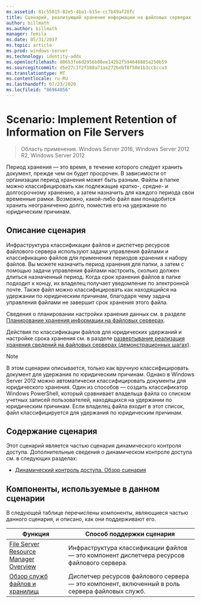```yaml
---
ms.assetid: 81c55015-82e5-4ba1-b15e-cc7b49af28fc
title: Сценарий, реализующий хранение информации на файловых серверах
author: billmath
ms.author: billmath
manager: femila
ms.date: 05/31/2017
ms.topic: article
ms.prod: windows-server
ms.technology: identity-adds
ms.openlocfilehash: 80653fe6d2956b08ee142b2f594648885a250b59
ms.sourcegitcommit: d5e27c1f2f168a71ae272bebf8f50e1b3ccbcca3
ms.translationtype: MT
ms.contentlocale: ru-RU
ms.lasthandoff: 07/23/2020
ms.locfileid: "86964856"
---
```

# <a name="scenario-implement-retention-of-information-on-file-servers"></a>Scenario: Implement Retention of Information on File Servers

>Область применения. Windows Server 2016, Windows Server 2012 R2, Windows Server 2012

Период хранения — это время, в течение которого следует хранить документ, прежде чем он будет просрочен. В зависимости от организации период хранения может быть разным. Файлы в папке можно классифицировать как подлежащие кратко-, средне- и долгосрочному хранению, а затем назначить для каждого периода свои временные рамки. Возможно, какой-либо файл вам понадобится хранить неограниченно долго, поместив его на удержание по юридическим причинам.  
  
## <a name="scenario-description"></a><a name="BKMK_OVER"></a>Описание сценария  
Инфраструктура классификации файлов и диспетчер ресурсов файлового сервера используют задачи управления файлами и классификацию файлов для применения периодов хранения к набору файлов. Вы можете назначить период хранения для папки, а затем с помощью задачи управления файлами настроить, сколько должен длиться назначенный период. Когда срок хранения файлов в папке подходит к концу, их владелец получает уведомление по электронной почте. Также файл можно классифицировать как находящийся на удержании по юридическим причинам, благодаря чему задача управления файлами не завершит срок хранения этого файла.  
  
Сведения о планировании настройки хранения данных см. в разделе [Планирование хранения информации на файловых серверах](assetId:///edf13190-7077-455a-ac01-f534064a9e0c).  
  
Действия по классификации файлов для юридических удержаний и настройке срока хранения см. в разделе [развертывание реализация хранения сведений на файловых серверах &#40;демонстрационных шагах&#41;](Deploy-Implementing-Retention-of-Information-on-File-Servers--Demonstration-Steps-.md).  
  
> [!NOTE]  
> В этом сценарии описывается, только как вручную классифицировать документ для удержания по юридическим причинам. Однако в Windows Server 2012 можно автоматически классифицировать документы для юридического хранения. Один из способов — создать классификатор Windows PowerShell, который сравнивает владельца файла со списком учетных записей пользователей, находящихся на удержании по юридическим причинам. Если владелец файла входит в этот список, файл классифицируется для удержания по юридическим причинам.  
  
## <a name="in-this-scenario"></a>Содержание сценария  
Этот сценарий является частью сценария динамического контроля доступа. Дополнительные сведения о динамическом контроле доступа см. в следующих разделах:  
  
-   [Динамический контроль доступа. Обзор сценария](Dynamic-Access-Control--Scenario-Overview.md)  
  
## <a name="features-included-in-this-scenario"></a><a name="BKMK_NEW"></a>Компоненты, используемые в данном сценарии  
В следующей таблице перечислены компоненты, являющиеся частью данного сценария, и описано, как они поддерживают его.  
  
|Функция|Способ поддержки сценария|  
|-----------|---------------------------------|  
|[File Server Resource Manager Overview](/previous-versions/windows/it-pro/windows-server-2012-R2-and-2012/hh831701(v=ws.11))|Инфраструктура классификации файлов — это компонент диспетчера ресурсов файлового сервера.|  
|[Обзор служб файлов и хранилищ](/previous-versions/windows/it-pro/windows-server-2012-R2-and-2012/hh831487(v=ws.11))|Диспетчер ресурсов файлового сервера — это компонент, включенный в роль сервера файловых служб.|  
  
  
